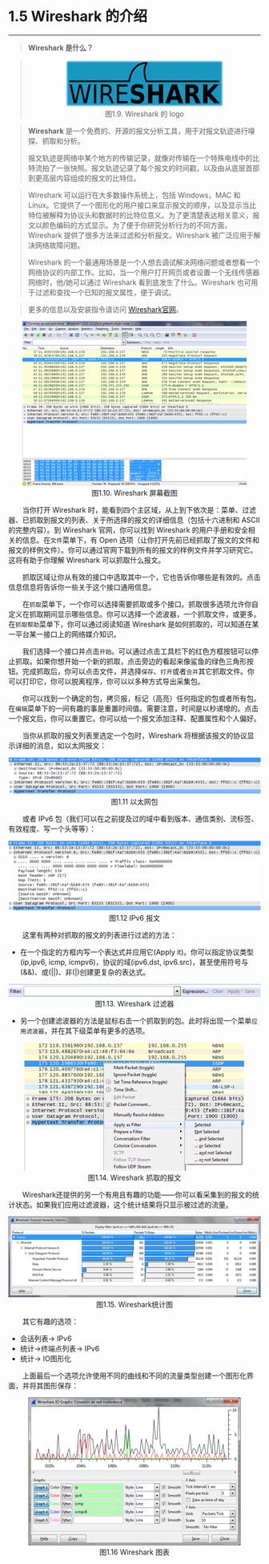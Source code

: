 # 1.5 Wireshark 的介绍
-------


> **Wireshark 是什么？**


> <center><img src="../images/iot_in_five_days/1/image007.png" /></center>
>  <center>图1.9. Wireshark 的 logo </center>

> **Wireshark** 是一个免费的、开源的报文分析工具，用于对报文轨迹进行嗅探、抓取和分析。
> 
> 报文轨迹是网络中某个地方的传输记录，就像对传输在一个特殊电线中的比特流拍了一张快照。报文轨迹记录了每个报文的时间戳，以及由从底层首部到更高层内容组成的报文的比特位。

> Wireshark 可以运行在大多数操作系统上，包括 Windows，MAC 和 Linux。它提供了一个图形化的用户接口来显示报文的顺序，以及显示当比特位被解释为协议头和数据时的比特位意义。为了更清楚表达相关意义，报文以颜色编码的方式显示。为了便于你研究分析行为的不同方面，Wireshark 提供了很多方法来过滤和分析报文。Wireshark 被广泛应用于解决网络故障问题。
> 
> Wireshark 的一个最通用场景是一个人想去调试解决网络问题或者想看一个网络协议的内部工作。比如，当一个用户打开网页或者设置一个无线传感器网络时，他/她可以通过 Wireshark 看到底发生了什么。Wireshark 也可用于过滤和查找一个已知的报文属性，便于调试。
> 

> 更多的信息以及安装指令请访问 [Wireshark官网](https://www.wireshark.org/)。

<center>

<img src="../images/iot_in_five_days/1/image016.png"/>
</center>
<center>图1.10. Wireshark 屏幕截图
</center>


　　当你打开 Wireshark 时，能看到四个主区域，从上到下依次是：菜单、过滤器、已抓取到报文的列表、关于所选择的报文的详细信息（包括十六进制和 ASCII 的完整内容）。到 Wireshark 官网，你可以找到 Wireshark 的用户手册和安全相关的信息。在```文件```菜单下，有 Open 选项（让你打开先前已经抓取了报文的文件和报文的样例文件）。你可以通过官网下载到所有的报文的样例文件并学习研究它。这将有助于你理解 Wireshark 可以抓取什么报文。

　　抓取区域让你从有效的接口中选取其中一个，它也告诉你哪些是有效的。点击信息信息将告诉你一些关于这个接口通用信息。

　　在```抓取```菜单下，一个你可以选择需要抓取或多个接口。抓取很多选项允许你自定义在抓取期间显示哪些信息。你可以选择一个滤波器，一个抓取文件，或更多。在```抓取帮助```菜单下，你可以通过阅读知道 Wireshark 是如何抓取的，可以知道在某一平台某一接口上的网络媒介知识。

　　我们选择一个接口并点击```开始```。可以通过点击工具栏下的红色方框按钮可以停止抓取。如果你想开始一个新的抓取，点击旁边的看起来像鲨鱼的绿色三角形按钮。完成抓取后，你可以点击文件，并选择```保存```、```打开```或者```合并```其它抓取文件。你可以打印它，你可以脱离程序，你可以以多种方式导出采集包。

　　你可以找到一个确定的包，拷贝报，标记（高亮）任何指定的包或者所有包。在```编辑```菜单下的一间有趣的事是重置时间值。需要注意，时间是以秒递增的。点击一个报文后，你可以重置它。你可以给一个报文添加注释、配置属性和个人偏好。

　　当你从抓取的报文列表里选定一个包时，Wireshark 将根据该报文的协议显示详细的消息，如以太网报文：

<center><img src="../images/iot_in_five_days/1/image017.png"/></center>
<center>图1.11 以太网包</center>

　　或者 IPv6 包（我们可以在之前提及过的域中看到版本、通信类别、流标签、有效程度、写一个头等等）：


<center><img src="../images/iot_in_five_days/1/image018.png"/></center>
<center>图1.12 IPv6 报文</center>

　　这里有两种对抓取的报文的列表进行过滤的方法：

* 在一个指定的方框内写一个表达式并应用它(Apply it)。你可以指定协议类型(ip,ipv6, icmp, icmpv6)，协议的域(ipv6.dst, ipv6.src)，甚至使用符号与(&&)、或(||)、非(|)创建更复杂的表达式。

<center><img src="../images/iot_in_five_days/1/image019.png"/></center>
<center>图1.13. Wireshark 过滤器</center>

* 另一个创建滤波器的方法是鼠标右击一个抓取到的包。此时将出现一个菜单```应用滤波器```，并在其下级菜单有更多的选项。

<center><img src="../images/iot_in_five_days/1/image020.png"/></center>
<center>图1.14. Wireshark 抓取的报文</center>

　　Wireshark还提供的另一个有用且有趣的功能——你可以看采集到的报文的统计状态。如果我们应用过滤波器，这个统计结果将只显示被过滤的流量。

<center><img src="../images/iot_in_five_days/1/image021.png"/></center>
<center>图1.15. Wireshark统计图</center>

　　其它有趣的选项：

* 会话列表→ IPv6
* 统计→终端点列表→ IPv6
* 统计→ IO图形化

　　上面最后一个选项允许使用不同的曲线和不同的流量类型创建一个图形化界面，并将其图形保存：

<center><img src="../images/iot_in_five_days/1/image022.png"/></center>
<center>图1.16 Wireshark 图表</center>
